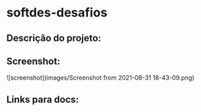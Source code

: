 # softdes-desafios

## Descrição do projeto:

## Screenshot:
![screenshot](images/Screenshot from 2021-08-31 18-43-09.png)

## Links para docs:

